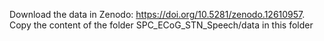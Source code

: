 Download the data in Zenodo: https://doi.org/10.5281/zenodo.12610957. Copy the content of the folder SPC_ECoG_STN_Speech/data in this folder
